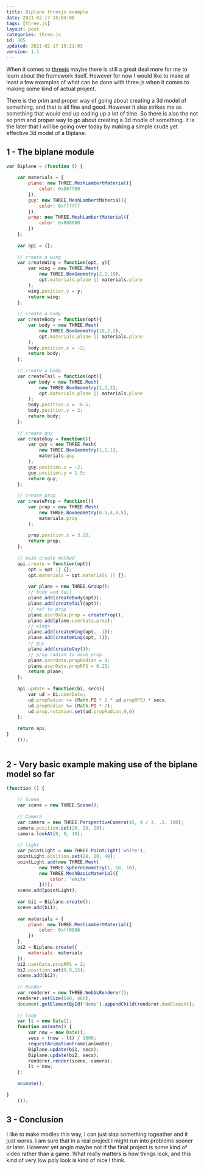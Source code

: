 ```yaml
---
title: Biplane threejs example
date: 2021-02-17 15:04:00
tags: [three.js]
layout: post
categories: three.js
id: 805
updated: 2021-02-17 15:21:03
version: 1.1
---
```


When it comes to [threejs](https://threejs.org/) maybe there is still a great deal more for me to learn about the framework itself. However for now I would like to make at least a few examples of what can be done with three.js when it comes to making some kind of actual project.

There is the prim and proper way of going about creating a 3d model of something, and that is all fine and good. However it also strikes me as something that would end up eading up a lot of time. So there is also the not so prim and proper way to go about creating a 3d modle of something. It is the later that I will be going over today by making a simple crude yet effective 3d model of a Biplane.

<!-- more -->


## 1 - The biplane module

```js
var Biplane = (function () {
 
    var materials = {
        plane: new THREE.MeshLambertMaterial({
            color: 0x00ff00
        }),
        guy: new THREE.MeshLambertMaterial({
            color: 0xffffff
        }),
        prop: new THREE.MeshLambertMaterial({
            color: 0x808080
        })
    };
 
    var api = {};
 
    // create a wing
    var createWing = function(opt, y){
        var wing = new THREE.Mesh(
            new THREE.BoxGeometry(2,1,10),
            opt.materials.plane || materials.plane
        );
        wing.position.y = y;
        return wing;
    };
 
    // create a body
    var createBody = function(opt){
        var body = new THREE.Mesh(
            new THREE.BoxGeometry(10,2,2),
            opt.materials.plane || materials.plane
        );
        body.position.x = -2;
        return body;
    };
 
    // create a body
    var createTail = function(opt){
        var body = new THREE.Mesh(
            new THREE.BoxGeometry(1,2,2),
            opt.materials.plane || materials.plane
        );
        body.position.x = -6.5;
        body.position.y = 2;
        return body;
    };
 
    // create guy
    var createGuy = function(){
        var guy = new THREE.Mesh(
            new THREE.BoxGeometry(1,1,1),
            materials.guy
        );
        guy.position.x = -2;
        guy.position.y = 1.5;
        return guy;
    };
 
    // create prop
    var createProp = function(){
        var prop = new THREE.Mesh(
            new THREE.BoxGeometry(0.5,4,0.5),
            materials.prop
        );
        
        prop.position.x = 3.25;
        return prop;
    };
 
    // main create method
    api.create = function(opt){
        opt = opt || {};
        opt.materials = opt.materials || {};
 
        var plane = new THREE.Group();
        // body and tail
        plane.add(createBody(opt));
        plane.add(createTail(opt));
        // ref to prop
        plane.userData.prop = createProp();
        plane.add(plane.userData.prop);
        // wings
        plane.add(createWing(opt, -1));
        plane.add(createWing(opt, 1));
        // guy
        plane.add(createGuy());
        // prop radian to move prop
        plane.userData.propRadian = 0;
        plane.userData.propRPS = 0.25;
        return plane;
    };
 
    api.update = function(bi, secs){
        var ud = bi.userData;
        ud.propRadian += (Math.PI * 2 * ud.propRPS) * secs;
        ud.propRadian %= (Math.PI * 2);
        ud.prop.rotation.set(ud.propRadian,0,0)
    };
 
    return api;
}
    ());
 
```

## 2 - Very basic example making use of the biplane model so far

```js
(function () {
 
    // Scene
    var scene = new THREE.Scene();
 
    // Camera
    var camera = new THREE.PerspectiveCamera(45, 4 / 3, .5, 100);
    camera.position.set(20, 20, 20);
    camera.lookAt(0, 0, 10);
 
    // light
    var pointLight = new THREE.PointLight('white');
    pointLight.position.set(28, 20, 40);
    pointLight.add(new THREE.Mesh(
            new THREE.SphereGeometry(1, 10, 10),
            new THREE.MeshBasicMaterial({
                color: 'white'
            })));
    scene.add(pointLight);
 
    var bi1 = Biplane.create();
    scene.add(bi1);
 
    var materials = {
        plane: new THREE.MeshLambertMaterial({
            color: 0xff0000
        })
    },
    bi2 = Biplane.create({
        materials: materials
    });
    bi2.userData.propRPS = 2;
    bi2.position.set(0,0,15);
    scene.add(bi2);
 
    // Render
    var renderer = new THREE.WebGLRenderer();
    renderer.setSize(640, 480);
    document.getElementById('demo').appendChild(renderer.domElement);
 
    // loop
    var lt = new Date();
    function animate() {
        var now = new Date(),
        secs = (now - lt) / 1000;
        requestAnimationFrame(animate);
        Biplane.update(bi1, secs);
        Biplane.update(bi2, secs);
        renderer.render(scene, camera);
        lt = now;
    };
 
    animate();
 
}
    ());
```

## 3 - Conclusion

I like to make modles this way, I can just slap something togeather and it just works. I am sure that in a real project I might run into problems sooner or later. However yet angin maybe not if the final project is some kind of video rather than a game. What really matters is how things look, and this kind of very low poly look is kind of nice I think.

